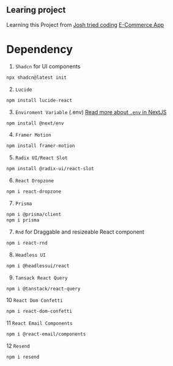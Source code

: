 ## Learing project

Learning this Project from [Josh tried coding](https://www.youtube.com/@joshtriedcoding)
[E-Commerce App](https://www.youtube.com/watch?v=SG82Aqcaaa0)

# Dependency

1. `Shadcn` for UI components

```bash
npx shadcn@latest init
```

2. `Lucide`

```bash
npm install lucide-react
```

3. `Enviroment Variable` (.env)
   [Read more about `.env` in NextJS](https://nextjs.org/docs/pages/building-your-application/configuring/environment-variables)

```bash
npm install @next/env
```

4. `Framer Motion`

```bash
npm install framer-motion
```

5. `Radix UI/React Slot`

```bash
npm install @radix-ui/react-slot
```

6. `React Dropzone`

```bash
npm i react-dropzone
```

7. `Prisma`

```bash
npm i @prisma/client
npm i prisma
```

7. `Rnd` for Draggable and resizeable React component

```bash
npm i react-rnd
```

8. `Headless UI`

```bash
npm i @headlessui/react
```

9. `Tansack React Query`

```bash
npm i @tanstack/react-query
```

10 `React Dom Confetti`

```bash
npm i react-dom-confetti
```

11 `React Email Components`

```bash
npm i @react-email/components
```

12 `Resend`

```bash
npm i resend
```
